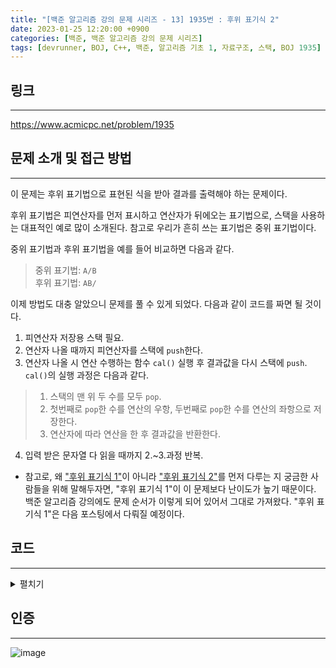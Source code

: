 ```yaml
---
title: "[백준 알고리즘 강의 문제 시리즈 - 13] 1935번 : 후위 표기식 2"
date: 2023-01-25 12:20:00 +0900
categories: [백준, 백준 알고리즘 강의 문제 시리즈]
tags: [devrunner, BOJ, C++, 백준, 알고리즘 기초 1, 자료구조, 스택, BOJ 1935]
---
```


## **링크**

---

<https://www.acmicpc.net/problem/1935>

## **문제 소개 및 접근 방법**

---

이 문제는 후위 표기법으로 표현된 식을 받아 결과를 출력해야 하는 문제이다.

후위 표기법은 피연산자를 먼저 표시하고 연산자가 뒤에오는 표기법으로, 스택을 사용하는 대표적인 예로 많이 소개된다.
참고로 우리가 흔히 쓰는 표기법은 중위 표기법이다.

중위 표기법과 후위 표기법을 예를 들어 비교하면 다음과 같다.

> 중위 표기법: `A/B`<br>
> 후위 표기법: `AB/`

이제 방법도 대충 알았으니 문제를 풀 수 있게 되었다.
다음과 같이 코드를 짜면 될 것이다.

1. 피연산자 저장용 스택 필요.
2. 연산자 나올 때까지 피연산자를 스택에 `push`한다.
3. 연산자 나올 시 연산 수행하는 함수 `cal()` 실행 후 결과값을 다시 스택에 `push`. `cal()`의 실행 과정은 다음과 같다.

> 1. 스택의 맨 위 두 수를 모두 `pop`.
> 2. 첫번째로 `pop`한 수를 연산의 우항, 두번째로 `pop`한 수를 연산의 좌항으로 저장한다.
> 3. 연산자에 따라 연산을 한 후 결과값을 반환한다.

4. 입력 받은 문자열 다 읽을 때까지 2.~3.과정 반복.

- 참고로, 왜 ["후위 표기식 1"](https://www.acmicpc.net/problem/1918)이 아니라 ["후위 표기식 2"](https://www.acmicpc.net/problem/1935)를 먼저 다루는 지 궁금한 사람들을 위해 말해두자면, "후위 표기식 1"이 이 문제보다 난이도가 높기 때문이다.
  백준 알고리즘 강의에도 문제 순서가 이렇게 되어 있어서 그대로 가져왔다.
  "후위 표기식 1"은 다음 포스팅에서 다뤄질 예정이다.

## **코드**

---

<details>
<summary>펼치기</summary>
<div markdown="1">

```cpp
#include <bits/stdc++.h>
using namespace std;

int n;

// 후위표기식을 저장할 문자열
string str;

// 피연산자를 저장할 스택
stack<double> stk;

// 피연산자의 실제 값을 저장할 벡터
vector<double> operand;

double cal(char oper)
{
  double a, b, ret;
  // 연산의 우항
  b = stk.top();
  stk.pop();

  // 연산의 좌항
  a = stk.top();
  stk.pop();

  switch (oper)
  {
  case '+':
    ret = a + b;
    break;

  case '-':
    ret = a - b;
    break;

  case '*':
    ret = a * b;
    break;

  case '/':
    ret = a / b;
    break;
  }

  return ret;
}

int main()
{
  ios_base::sync_with_stdio(false);
  cin.tie(NULL);
  cout.tie(NULL);

  cin >> n;
  cin >> str;

  for (int i = 0; i < n; ++i)
  {
    double tmp;
    cin >> tmp;

    operand.push_back(tmp);
  }

  for (char i : str)
  {
    // 피연산자
    if (i >= 'A' && i <= 'Z')
    {
      stk.push(operand[i - 'A']);
    }
    // 연산자
    else
    {
      stk.push(cal(i));
    }
  }

  // 소수점 둘째 자리까지 출력
  cout << fixed;
  cout.precision(2);
  cout << stk.top();

  return 0;
}
```

</div>
</details>

## **인증**

---

![image](https://user-images.githubusercontent.com/87963766/214472758-67283cb7-f4b9-4dd2-a2bc-3084f374c58a.png)

